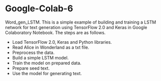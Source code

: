 # Google-Colab-6
Word_gen_LSTM.
This is a simple example of building and training a LSTM network for text generation using TensorFlow 2.0 and Keras in Google Colaboratory Notebook. The steps are as follows.

- Load TensorFlow 2.0, Keras and Python libraries.
- Read Alice in Wonderland as a txt file.
- Preprocess the data.
- Build a simple LSTM model.
- Train the model on prepared data.
- Prepare seed text.
- Use the model for generating text.
